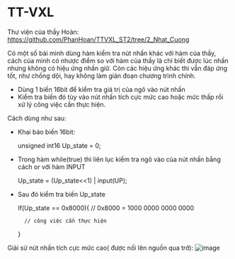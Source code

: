 # TT-VXL
Thư viện của thầy Hoàn: https://github.com/PhanHoan/TTVXL_ST2/tree/2_Nhat_Cuong

Có một số bài mình dùng hàm kiểm tra nút nhấn khác với hàm của thầy, cách của mình có nhược điểm
so với hàm của thầy là chỉ biết được lúc nhấn nhưng không có hiệu ứng nhấn giữ.
Còn các hiệu ứng khác thì vẫn đáp ứng tốt, như chống dội, hay không làm gián đoạn chương trình chính.
- Dùng 1 biến 16bit để kiểm tra giá trị của ngõ vào nút nhấn
- Kiểm tra biến đó tùy vào nút nhấn tích cực mức cao hoặc mức thấp rồi xử lý công việc cần thực
hiện.

Cách dùng như sau:

- Khai báo biến 16bit:

	unsigned int16 Up_state = 0;

- Trong hàm while(true) thì liên lục kiểm tra ngõ vào của nút nhấn bằng cách or với hàm INPUT

	Up_state = (Up_state<<1) | input(UP);
	
- Sau đó kiểm tra biến Up_state

	If(Up_state == 0x8000){ // 0x8000 = 1000 0000 0000 0000
	
		// công việc cần thực hiện

	}
	
Giải sử nút nhấn tích cực mức cao( được nối lên nguồn qua trở):
![image](https://user-images.githubusercontent.com/94792322/219923014-4f399588-afa8-4901-b78b-b7bdea871a29.png)

